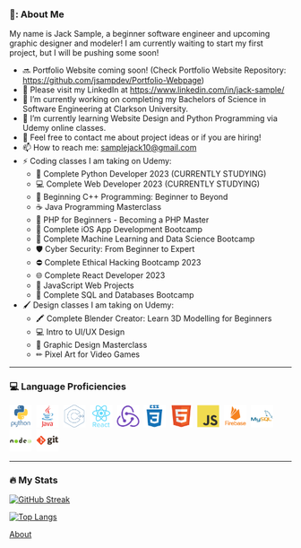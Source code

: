 ### 📘: About Me

My name is Jack Sample, a beginner software engineer and upcoming graphic designer and modeler! I am currently waiting to start my first project, but I will be pushing some soon!

- 🔜 Portfolio Website coming soon! (Check Portfolio Website Repository: https://github.com/jsampdev/Portfolio-Webpage)
- 🔗 Please visit my LinkedIn at https://www.linkedin.com/in/jack-sample/
- 🔭 I’m currently working on completing my Bachelors of Science in Software Engineering at Clarkson University.
- 🌱 I’m currently learning Website Design and Python Programming via Udemy online classes.
- 💬 Feel free to contact me about project ideas or if you are hiring!
- 📫 How to reach me: samplejack10@gmail.com
- ⚡ Coding classes I am taking on Udemy:
    - 🐍 Complete Python Developer 2023 (CURRENTLY STUDYING)
    - 💻 Complete Web Developer 2023 (CURRENTLY STUDYING)
    - 🔰 Beginning C++ Programming: Beginner to Beyond
    - ☕ Java Programming Masterclass
    - 🐘 PHP for Beginners - Becoming a PHP Master
    - 🍎 Complete iOS App Development Bootcamp
    - 🤖 Complete Machine Learning and Data Science Bootcamp
    - 🛡️ Cyber Security: From Beginner to Expert
    - ⛔ Complete Ethical Hacking Bootcamp 2023
    - 🌐 Complete React Developer 2023
    - 📜 JavaScript Web Projects
    - 💾 Complete SQL and Databases Bootcamp
- 🖌️ Design classes I am taking on Udemy:
    - 🖍 Complete Blender Creator: Learn 3D Modelling for Beginners
    - 💻 Intro to UI/UX Design
    - 🎨 Graphic Design Masterclass
    - ✏ Pixel Art for Video Games
 ---
 ### 💻 Language Proficiencies 
 <div>
      <img src="https://github.com/devicons/devicon/blob/master/icons/python/python-original-wordmark.svg" title="Git" **alt="Git" width="40" height="40"/>&nbsp;
      <img src="https://github.com/devicons/devicon/blob/master/icons/java/java-original-wordmark.svg" title="Java" alt="Java" width="40" height="40"/>&nbsp;
      <img src="https://github.com/devicons/devicon/blob/master/icons/cplusplus/cplusplus-line.svg" title="Java" alt="Java" width="40" height="40"/>&nbsp;
      <img src="https://github.com/devicons/devicon/blob/master/icons/react/react-original-wordmark.svg" title="React" alt="React" width="40" height="40"/>&nbsp;
      <img src="https://github.com/devicons/devicon/blob/master/icons/redux/redux-original.svg" title="Redux" alt="Redux " width="40" height="40"/>&nbsp;
      <img src="https://github.com/devicons/devicon/blob/master/icons/css3/css3-plain-wordmark.svg"  title="CSS3" alt="CSS" width="40" height="40"/>&nbsp;
      <img src="https://github.com/devicons/devicon/blob/master/icons/html5/html5-original.svg" title="HTML5" alt="HTML" width="40" height="40"/>&nbsp;
      <img src="https://github.com/devicons/devicon/blob/master/icons/javascript/javascript-original.svg" title="JavaScript" alt="JavaScript" width="40" height="40"/>&nbsp;
      <img src="https://github.com/devicons/devicon/blob/master/icons/firebase/firebase-plain-wordmark.svg" title="Firebase" alt="Firebase" width="40" height="40"/>&nbsp;
      <img src="https://github.com/devicons/devicon/blob/master/icons/mysql/mysql-original-wordmark.svg" title="MySQL"  alt="MySQL" width="40" height="40"/>&nbsp;
      <img src="https://github.com/devicons/devicon/blob/master/icons/nodejs/nodejs-original-wordmark.svg" title="NodeJS" alt="NodeJS" width="40" height="40"/>&nbsp;
      <img src="https://github.com/devicons/devicon/blob/master/icons/git/git-original-wordmark.svg" title="Git" **alt="Git" width="40" height="40"/>
     
</div>

--- 
### :fire: My Stats
[![GitHub Streak](http://github-readme-streak-stats.herokuapp.com/?user=jsampdev&theme=dark&background=000000)](https://git.io/streak-stats)


[![Top Langs](https://github-readme-stats.vercel.app/api/top-langs/?username=jsampdev&layout=compact&theme=vision-friendly-dark)](https://github.com/anuraghazra/github-readme-stats)

<div "style =   text-decoration: unset;
      color: white;
      font-family: "Poppins";
      letter-spacing: 2px;
      font-size: 16px;
      text-transform: uppercase;
      font-weight: 900;
      display: flex;
      flex-direction: row;
      width: 150px;
      color: white;
      align-content: center;
      align-items: center;
      justify-content: center;
      background-color: #0712a0;
      padding: 10px;
      font-size: 18px;
      margin: 0 15px 0 15px;
      border-radius: 100px;
      -webkit-box-shadow: -15px 12px 25px -5px #6d6e75;
      -moz-box-shadow: -15px 12px 25px -5px #6d6e75;
      box-shadow: -15px 12px 25px -5px #6d6e75;
      -webkit-transition: width 1s ease, .5s ease;
      -moz-transition: width 1s ease, .5s ease;
      transition: width 1s ease, .5s ease;">
    <a href="about.html">
        About
    </a>
</div>

